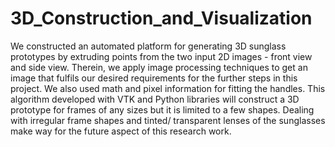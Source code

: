 # 3D_Construction_and_Visualization
We constructed an automated platform for generating 3D sunglass prototypes by extruding points from the two input 2D images - front view and side view. Therein, we apply image processing techniques to get an image that fulfils our desired requirements for the further steps in this project. We also used math and pixel information for fitting the handles. This algorithm developed with VTK and Python libraries will construct a 3D prototype for frames of any sizes but it is limited to a few shapes. Dealing with irregular frame shapes and tinted/ transparent lenses of the sunglasses make way for the future aspect of this research work.
